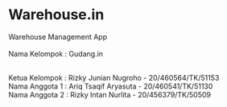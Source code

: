 # Warehouse.in
Warehouse Management App
<br/>
<br/>
Nama Kelompok : Gudang.in
<br/>
<br/>

Ketua Kelompok : Rizky Junian Nugroho - 20/460564/TK/51153<br/>
Nama Anggota 1 : Ariq Tsaqif Aryasuta - 20/460541/TK/51130<br/>
Nama Anggota 2 : Rizky Intan Nurlita - 20/456379/TK/50509<br/>

